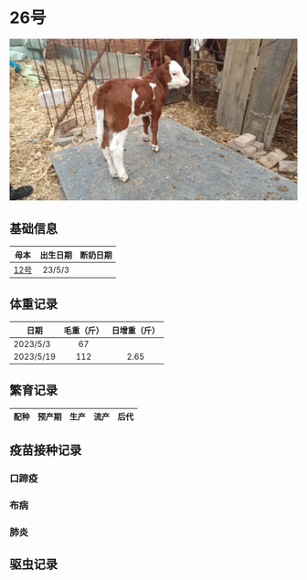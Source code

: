 # 26号

![26号](/images/simmental/third/26.jpg)

## 基础信息

|母本                   |出生日期|断奶日期|
|:--:                   |:-----:|:-----:|
|[12号](../third/12.md) |23/5/3 ||

## 体重记录

| 日期           |    毛重（斤）  |日增重（斤）|
| ------------- | :-----------: | :-----------: |
| 2023/5/3      |      67       ||
| 2023/5/19     |      112      |2.65|

## 繁育记录

|配种|预产期|生产|流产|后代|
|:------:|:------:|:------:|:------:|:--------------------:|

## 疫苗接种记录

### 口蹄疫

### 布病

### 肺炎

## 驱虫记录
